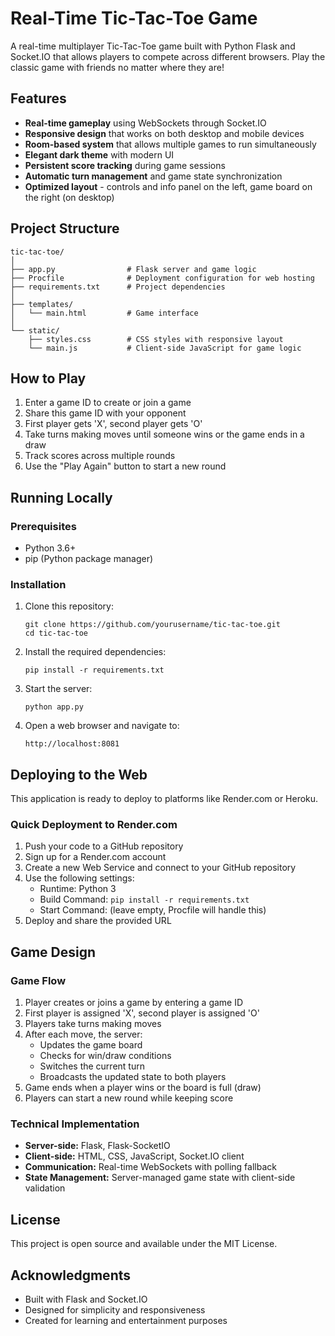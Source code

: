 # Real-Time Tic-Tac-Toe Game

A real-time multiplayer Tic-Tac-Toe game built with Python Flask and Socket.IO that allows players to compete across different browsers. Play the classic game with friends no matter where they are!

## Features

- **Real-time gameplay** using WebSockets through Socket.IO
- **Responsive design** that works on both desktop and mobile devices
- **Room-based system** that allows multiple games to run simultaneously
- **Elegant dark theme** with modern UI
- **Persistent score tracking** during game sessions
- **Automatic turn management** and game state synchronization
- **Optimized layout** - controls and info panel on the left, game board on the right (on desktop)

## Project Structure

```
tic-tac-toe/
│
├── app.py                # Flask server and game logic
├── Procfile              # Deployment configuration for web hosting
├── requirements.txt      # Project dependencies
│
├── templates/
│   └── main.html         # Game interface
│
└── static/
    ├── styles.css        # CSS styles with responsive layout
    └── main.js           # Client-side JavaScript for game logic
```

## How to Play

1. Enter a game ID to create or join a game
2. Share this game ID with your opponent
3. First player gets 'X', second player gets 'O'
4. Take turns making moves until someone wins or the game ends in a draw
5. Track scores across multiple rounds
6. Use the "Play Again" button to start a new round

## Running Locally

### Prerequisites

- Python 3.6+
- pip (Python package manager)

### Installation

1. Clone this repository:
   ```
   git clone https://github.com/yourusername/tic-tac-toe.git
   cd tic-tac-toe
   ```

2. Install the required dependencies:
   ```
   pip install -r requirements.txt
   ```

3. Start the server:
   ```
   python app.py
   ```

4. Open a web browser and navigate to:
   ```
   http://localhost:8081
   ```

## Deploying to the Web

This application is ready to deploy to platforms like Render.com or Heroku.

### Quick Deployment to Render.com

1. Push your code to a GitHub repository
2. Sign up for a Render.com account
3. Create a new Web Service and connect to your GitHub repository
4. Use the following settings:
   - Runtime: Python 3
   - Build Command: `pip install -r requirements.txt`
   - Start Command: (leave empty, Procfile will handle this)
5. Deploy and share the provided URL

## Game Design

### Game Flow

1. Player creates or joins a game by entering a game ID
2. First player is assigned 'X', second player is assigned 'O'
3. Players take turns making moves
4. After each move, the server:
   - Updates the game board
   - Checks for win/draw conditions
   - Switches the current turn
   - Broadcasts the updated state to both players
5. Game ends when a player wins or the board is full (draw)
6. Players can start a new round while keeping score

### Technical Implementation

- **Server-side:** Flask, Flask-SocketIO
- **Client-side:** HTML, CSS, JavaScript, Socket.IO client
- **Communication:** Real-time WebSockets with polling fallback
- **State Management:** Server-managed game state with client-side validation

## License

This project is open source and available under the MIT License.

## Acknowledgments

- Built with Flask and Socket.IO
- Designed for simplicity and responsiveness
- Created for learning and entertainment purposes